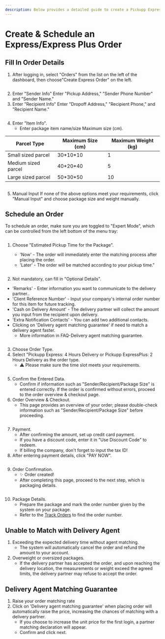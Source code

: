 ```yaml
---
description: Below provides a detailed guide to create a Pickupp Express order.
---
```


# Create & Schedule an Express/Express Plus Order

## Fill In Order Details

1. After logging in, select "Orders" from the list on the left of the dashboard, then choose"Create Express Order" on the left.

<figure><img src="../.gitbook/assets/5.png" alt=""><figcaption></figcaption></figure>

2. Enter "Sender Info" Enter "Pickup Address," "Sender Phone Number" and "Sender Name."
3. Enter "Recipient Info" Enter "Dropoff Address," "Recipient Phone," and "Recipient Name."

<figure><img src="../.gitbook/assets/7.png" alt=""><figcaption></figcaption></figure>

4. Enter "Item Info".
   * Enter package item name/size Maximum size (cm).

| Parcel Type         | Maximum Size (cm)  | Maximum Weight (kg) |
| ------------------- | ------------------ | ------------------- |
| Small sized parcel  |  30\*10\*10        | 1                   |
| Medium sized parcel |  40\*20\*40        | 5                   |
| Large sized parcel  | 50\*30\*50         | 10                  |

<figure><img src="../.gitbook/assets/8.png" alt=""><figcaption></figcaption></figure>

5. Manual Input If none of the above options meet your requirements, click "Manual Input" and choose package size and weight manually.

## Schedule an Order

To schedule an order, make sure you are toggled to "Expert Mode", which can be controlled from the left bottom of the menu tray:

<figure><img src="../.gitbook/assets/Screenshot 2024-03-21 at 8.18.16 PM.png" alt=""><figcaption></figcaption></figure>

1.  Choose "Estimated Pickup Time for the Package".

    * 'Now' - The order will immediately enter the matching process after placing the order.
    * 'Later' - The order will be matched according to your pickup time."



<figure><img src="../.gitbook/assets/Screenshot 2024-03-22 at 9.07.17 AM.png" alt=""><figcaption></figcaption></figure>

2. Not mandatory, can fill in "Optional Details".&#x20;

* 'Remarks' - Enter information you want to communicate to the delivery partner..
* 'Client Reference Number' - Input your company's internal order number for this item for future tracking.
* 'Cash on Delivery Amount' - The delivery partner will collect the amount you input from the recipient upon delivery.
* 'Extra Notification Contacts' - You can add two additional contacts.
* Clicking on 'Delivery agent matching guarantee' if need to match a delivery agent faster.
  * More information in FAQ-Delivery agent matching guarantee.

<figure><img src="../.gitbook/assets/9.png" alt=""><figcaption></figcaption></figure>

3. Choose Order Type.
4. Select "Pickupp Express: 4 Hours Delivery or Pickupp ExpressPlus: 2 Hours Delivery as the order type.
   * ⚠️ Please make sure the time slot meets your requirements.

<figure><img src="../.gitbook/assets/11.png" alt=""><figcaption></figcaption></figure>

5. Confirm the Entered Data.
   * Confirm if information such as "Sender/Recipient/Package Size" is entered correctly. If the order is confirmed without errors, proceed to the order overview & checkout page.
6. Order Overview & Checkout.
   * This page provides an overview of your order; please double-check information such as "Sender/Recipient/Package Size" before proceeding.

<figure><img src="../.gitbook/assets/12.png" alt=""><figcaption></figcaption></figure>

7. Payment.
   * After confirming the amount, set up credit card payment.
   * If you have a discount code, enter it in "Use Discount Code" to redeem.
   * If billing the company, don't forget to input the tax ID!
8. After entering payment details, click "PAY NOW".

<figure><img src="../.gitbook/assets/13.png" alt=""><figcaption></figcaption></figure>

9. Order Confirmation.
   * ✨ Order created!
   * After completing this page, proceed to the next step, which is packaging details.

<figure><img src="../.gitbook/assets/17.png" alt=""><figcaption></figcaption></figure>

10. Package Details.
    * Prepare the package and mark the order number given by the system on your package.
    * Refer to the [Track Orders](track-orders.md) to find the order number.

## Unable to Match with Delivery Agent&#x20;

1. Exceeding the expected delivery time without agent matching.
   * The system will automatically cancel the order and refund the amount to your account.
2. Overweight or oversized packages.
   * If the delivery partner has accepted the order, and upon reaching the delivery location, the measurements or weight exceed the agreed limits, the delivery partner may refuse to accept the order.

## Delivery Agent Matching Guarantee

1. Raise your order matching rate
2. Click on 'Delivery agent matching guarantee' when placing order will automatically raise the price, increasing the chances of matching with a delivery partner.
   * If you choose to increase the unit price for the first login, a partner matching declaration will appear.
   * Confirm and click next.

